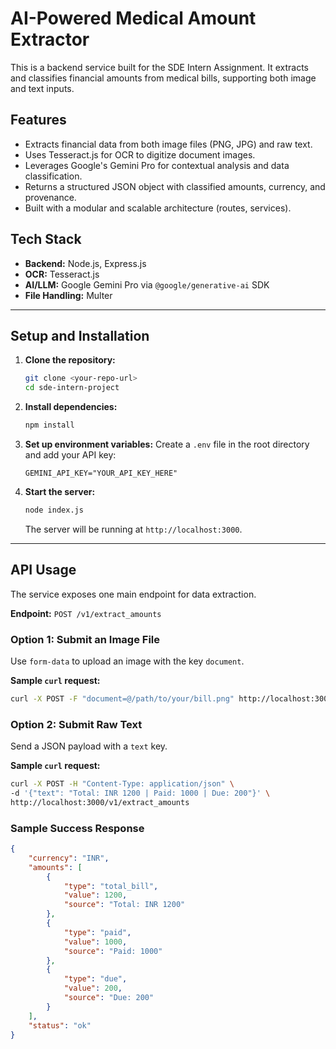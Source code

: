 # AI-Powered Medical Amount Extractor

This is a backend service built for the SDE Intern Assignment. It extracts and classifies financial amounts from medical bills, supporting both image and text inputs.

## Features
- Extracts financial data from both image files (PNG, JPG) and raw text.
- Uses Tesseract.js for OCR to digitize document images.
- Leverages Google's Gemini Pro for contextual analysis and data classification.
- Returns a structured JSON object with classified amounts, currency, and provenance.
- Built with a modular and scalable architecture (routes, services).

## Tech Stack
- **Backend:** Node.js, Express.js
- **OCR:** Tesseract.js
- **AI/LLM:** Google Gemini Pro via `@google/generative-ai` SDK
- **File Handling:** Multer

---

## Setup and Installation

1.  **Clone the repository:**
    ```bash
    git clone <your-repo-url>
    cd sde-intern-project
    ```

2.  **Install dependencies:**
    ```bash
    npm install
    ```

3.  **Set up environment variables:**
    Create a `.env` file in the root directory and add your API key:
    ```
    GEMINI_API_KEY="YOUR_API_KEY_HERE"
    ```

4.  **Start the server:**
    ```bash
    node index.js
    ```
    The server will be running at `http://localhost:3000`.

---

## API Usage

The service exposes one main endpoint for data extraction.

**Endpoint:** `POST /v1/extract_amounts`

### Option 1: Submit an Image File

Use `form-data` to upload an image with the key `document`.

**Sample `curl` request:**
```bash
curl -X POST -F "document=@/path/to/your/bill.png" http://localhost:3000/v1/extract_amounts
```

### Option 2: Submit Raw Text

Send a JSON payload with a `text` key.

**Sample `curl` request:**
```bash
curl -X POST -H "Content-Type: application/json" \
-d '{"text": "Total: INR 1200 | Paid: 1000 | Due: 200"}' \
http://localhost:3000/v1/extract_amounts
```

### Sample Success Response
```json
{
    "currency": "INR",
    "amounts": [
        {
            "type": "total_bill",
            "value": 1200,
            "source": "Total: INR 1200"
        },
        {
            "type": "paid",
            "value": 1000,
            "source": "Paid: 1000"
        },
        {
            "type": "due",
            "value": 200,
            "source": "Due: 200"
        }
    ],
    "status": "ok"
}
```